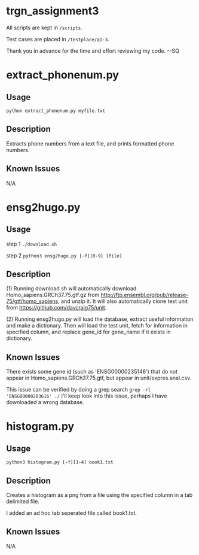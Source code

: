 # trgn_assignment3

All scripts are kept in <code>/scripts</code>.

Test cases are placed in <code>/testplace/q1-3</code>.

Thank you in advance for the time and effort reviewing my code. --SQ 

# extract_phonenum.py

## Usage
<code>python extract_phonenum.py myfile.txt</code>

## Description
Extracts phone numbers from a text file, and prints formatted phone numbers.

## Known Issues
N/A

# ensg2hugo.py

## Usage
step 1 <code>./download.sh</code>

step 2 <code>python3 ensg2hugo.py [-f][0-9] [file]</code>

## Description
(1) Running download.sh will automatically download Homo_sapiens.GRCh37.75.gtf.gz from http://ftp.ensembl.org/pub/release-75/gtf/homo_sapiens,
and unzip it. It will also automatically clone test unit from https://github.com/davcraig75/unit.

(2) Running ensg2hugo.py will load the database, extract useful information and make a dictionary. Then will load the test unit, fetch for information in specified column, and replace gene_id for gene_name if it exists in dictionary.

## Known Issues
There exists some gene id (such as 'ENSG00000235146') that do not appear in Homo_sapiens.GRCh37.75.gtf, but appear in unit/expres.anal.csv.

This issue can be verified by doing a grep search <code>grep -rl 'ENSG00000283616' ./</code> I'll keep look into this issue, perhaps I have downloaded a wrong database.

# histogram.py 

## Usage
<code>python3 histogram.py [-f][1-4] book1.txt</code>

## Description
Creates a histogram as a png from a file using the specified column in a tab delimited file.

I added an ad hoc tab seperated file called book1.txt.

## Known Issues
N/A


